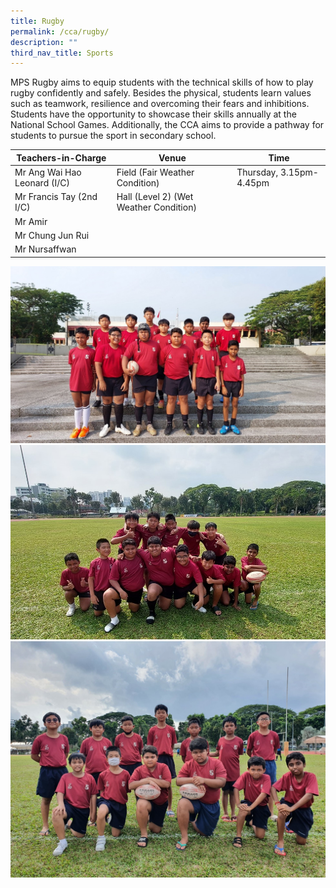 ```yaml
---
title: Rugby
permalink: /cca/rugby/
description: ""
third_nav_title: Sports
---
```

MPS Rugby aims to equip students with the technical skills of how to play rugby confidently and safely. Besides the physical, students learn values such as teamwork, resilience and overcoming their fears and inhibitions. Students have the opportunity to showcase their skills annually at the National School Games. Additionally, the CCA aims to provide a pathway for students to pursue the sport in secondary school.



| Teachers-in-Charge| Venue | Time |
| -------- | -------- | -------- |
| Mr Ang Wai Hao Leonard (I/C)     | Field (Fair Weather Condition)| Thursday, 3.15pm-4.45pm    |
| Mr Francis Tay (2nd I/C)    | Hall (Level 2) (Wet Weather Condition)   |     |
| Mr Amir    |      |     |
| Mr Chung Jun Rui   |     |      |
| Mr Nursaffwan     |     |
![](/images/CCA/ruby100.jpg)
![](/images/CCA/ruby200.jpg)
![](/images/CCA/ruby300.jpg)